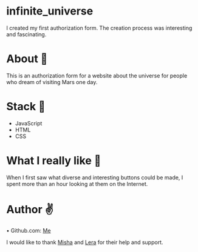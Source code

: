 # infinite_universe
I created my first authorization form. The creation process was interesting and fascinating.
# About :telescope:
This is an authorization form for a website about the universe for people who dream of visiting Mars one day.
# Stack :rocket:
- JavaScript
-	HTML
-	CSS
# What I really like :milky_way:
When I first saw what diverse and interesting buttons could be made, I spent more than an hour looking at them on the Internet.
# Author 	:v:
•	Github.com: [Me](https://github.com/Vikich)

I would like to thank [Misha](https://github.com/OUghTMS) and [Lera](https://github.com/vlrsmlkv/) for their help and support.
